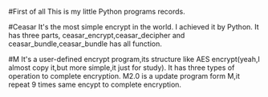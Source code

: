 #First of all
This is my little Python programs records.

#Ceasar
It's the most simple encrypt in the world. I achieved it by Python.
It has three parts, ceasar_encrypt,ceasar_decipher and ceasar_bundle,ceasar_bundle has all function.

#M
It's a user-defined encrypt program,its structure like AES encrypt(yeah,I almost copy it,but more simple,it just for study).
It has three types of operation to complete encryption.
M2.0 is a update program form M,it repeat 9 times same encypt to complete encryption.
